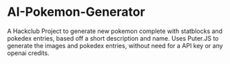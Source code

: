 # AI-Pokemon-Generator
A Hackclub Project to generate new pokemon complete with statblocks and pokedex entries, based off a short description and name.
Uses Puter.JS to generate the images and pokedex entries, without need for a API key or any openai credits.
